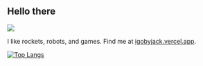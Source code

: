 ## Hello there

![](https://komarev.com/ghpvc/?username=igobyjack)

I like rockets, robots, and games. Find me at [igobyjack.vercel.app](https://igobyjack.vercel.app). 

[![Top Langs](https://github-readme-stats.vercel.app/api/top-langs/?username=igobyjack&layout=compact&count_private=true)](https://github.com/anuraghazra/github-readme-stats)
